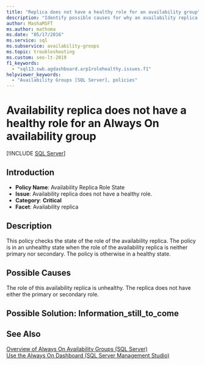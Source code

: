 ```yaml
---
title: "Replica does not have a healthy role for an availability group"
description: "Identify possible causes for why an availability replica does not have a healthy role within an Always On availability group."
author: MashaMSFT
ms.author: mathoma
ms.date: "05/17/2016"
ms.service: sql
ms.subservice: availability-groups
ms.topic: troubleshooting
ms.custom: seo-lt-2019
f1_keywords:
  - "sql13.swb.agdashboard.arp1rolehealthy.issues.f1"
helpviewer_keywords:
  - "Availability Groups [SQL Server], policies"
---
```

# Availability replica does not have a healthy role for an Always On availability group
[!INCLUDE [SQL Server](../../../includes/applies-to-version/sqlserver.md)]
    
## Introduction  
  
- **Policy Name**: Availability Replica Role State
- **Issue**: Availability replica does not have a healthy role.
- **Category**: **Critical**
- **Facet**: Availability replica  
  
## Description  
 This policy checks the state of the role of the availability replica. The policy is in an unhealthy state when the role of the availability replica is neither primary nor secondary. The policy is otherwise in a healthy state.  
  
## Possible Causes  
 The role of this availability replica is unhealthy. The replica does not have either the primary or secondary role.  
  
## Possible Solution: Information_still_to_come  
  
## See Also  
 [Overview of Always On Availability Groups &#40;SQL Server&#41;](../../../database-engine/availability-groups/windows/overview-of-always-on-availability-groups-sql-server.md)   
 [Use the Always On Dashboard &#40;SQL Server Management Studio&#41;](../../../database-engine/availability-groups/windows/use-the-always-on-dashboard-sql-server-management-studio.md)  
  
  
